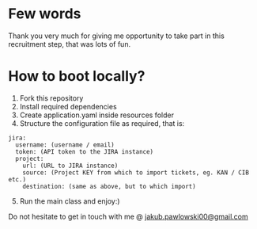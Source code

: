 # Few words
Thank you very much for giving me opportunity to take part in this recruitment step, that was lots of fun.

# How to boot locally?
1. Fork this repository
2. Install required dependencies
3. Create application.yaml inside resources folder
4. Structure the configuration file as required, that is:

```
jira:
  username: (username / email)
  token: (API token to the JIRA instance)
  project:
    url: (URL to JIRA instance)
    source: (Project KEY from which to import tickets, eg. KAN / CIB etc.)
    destination: (same as above, but to which import)
```

5. Run the main class and enjoy:)

Do not hesitate to get in touch with me @ jakub.pawlowski00@gmail.com
